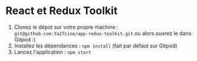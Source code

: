 # React et Redux Toolkit

1. Clonez le dépot sur votre propre machine : `git@github.com:Ya27cine/app-redux-toolkit.git` ou alors ouvrez le dans Gitpod :)
2. Installez les dépendances : `npm install` (fait par défaut sur Gitpod)
3. Lancez l'application : `npm start`
